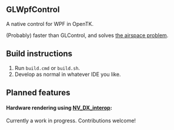 ## GLWpfControl

A native control for WPF in OpenTK.

(Probably) faster than GLControl, and solves [the airspace problem](https://stackoverflow.com/questions/8006092/controls-dont-show-over-winforms-host).

## Build instructions

1. Run `build.cmd` or `build.sh`.
2. Develop as normal in whatever IDE you like.


## Planned features

#### Hardware rendering using [NV_DX_interop](https://www.khronos.org/registry/OpenGL/extensions/NV/WGL_NV_DX_interop.txt):

Currently a work in progress. Contributions welcome!


